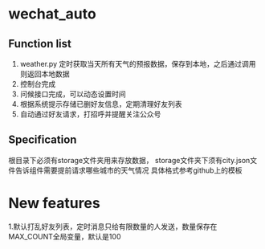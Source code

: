 # wechat_auto

## Function list

1. weather.py 定时获取当天所有天气的预报数据，保存到本地，之后通过调用则返回本地数据
2. 控制台完成
3. 问候接口完成，可以动态设置时间
4. 根据系统提示存储已删好友信息，定期清理好友列表
5. 自动通过好友请求，打招呼并提醒关注公众号

## Specification

根目录下必须有storage文件夹用来存放数据，
storage文件夹下须有city.json文件告诉组件需要提前请求哪些城市的天气情况
具体格式参考github上的模板

# New features
1.默认打乱好友列表，定时消息只给有限数量的人发送，数量保存在MAX_COUNT全局变量，默认是100